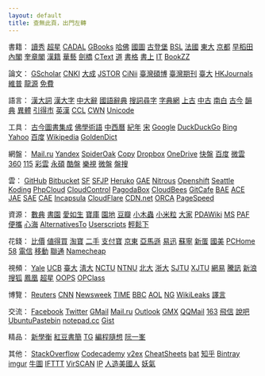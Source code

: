 ```yaml
---
layout: default
title: 查無此頁，出門左轉
---
```

書籍：
<a href="http://edu.duxiu.com/" rel="external">讀秀</a>
<a href="http://hn.sslibrary.com/library.jsp" rel="external">超星</a>
<a href="http://www.cadal.zju.edu.cn/" rel="external">CADAL</a>
<a href="http://books.google.com.tw/" rel="external">GBooks</a>
<a href="http://library.harvard.edu/" rel="external">哈佛</a>
<a href="http://mylib.nlc.gov.cn/" rel="external">國圖</a>
<a href="http://www.gutenberg.org/wiki/Main_Page" rel="external">古登堡</a>
<a href="http://ostasien.digitale-sammlungen.de/en/fs1/home/static.html" rel="external">BSL</a>
<a href="http://gallica.bnf.fr/" rel="external">法國</a>
<a href="http://imglib.ioc.u-tokyo.ac.jp/" rel="external">東大</a>
<a href="http://http://kanji.zinbun.kyoto-u.ac.jp/kanseki" rel="external">京都</a>
<a href="http://www.wul.waseda.ac.jp/kotenseki/advanced_search.html" rel="external">早稻田</a>
<a href="http://www.digital.archives.go.jp/" rel="external">內閣</a>
<a href="http://kyujanggak.snu.ac.kr/" rel="external">奎章閣</a>
<a href="http://hanji.sinica.edu.tw/index.html" rel="external">漢籍</a>
<a href="http://www.airitilibrary.com/" rel="external">華藝</a>
<a href="http://ebooks.cambridge.org/" rel="external">劍橋</a>
<a href="http://ctext.org/" rel="external">CText</a>
<a href="http://www.byscrj.com/jmm/index.htm" rel="external">道</a>
<a href="http://shuge.org/" rel="external">書格</a>
<a href="http://ebook.teldap.tw/index.jsp" rel="external">書上</a>
<a href="http://it-ebooks.info/" rel="external">IT</a>
<a href="http://bookzz.org/" rel="external">BookZZ</a>

論文：
<a href="http://scholar.google.com/" rel="external">GScholar</a>
<a href="http://scholar.cnki.net/" rel="external">CNKI</a>
<a href="http://www.dachengdata.com/" rel="external">大成</a>
<a href="http://www.jstor.org/" rel="external">JSTOR</a>
<a href="http://ci.nii.ac.jp/" rel="external">CiNii</a>
<a href="http://ndltd.ncl.edu.tw" rel="external">臺灣碩博</a>
<a href="http://readopac.ncl.edu.tw/nclJournal/" rel="external">臺灣期刊</a>
<a href="http://www.press.ntu.edu.tw/ejournal/index.asp" rel="external">臺大</a>
<a href="http://sunzi1.lib.hku.hk/hkjo/index.jsp" rel="external">HKJournals</a>
<a href="http://www.cqvip.com/journal/" rel="external">維普</a>
<a href="http://www.qikan.com.cn/" rel="external">龍源</a>
<a href="http://www.paper800.com/" rel="external">免費</a>

語言：
<a href="http://218.78.212.175/hd/APP.asp" rel="external">漢大詞</a>
<a href="http://korat.ibc.ac.th/Dictionary-on-Line/Chinese_Classic/index.html" rel="external">漢大字</a>
<a href="http://korat.ibc.ac.th/Dictionary-on-Line/Chinese_Classic_TW/index.html" rel="external">中大辭</a>
<a href="http://140.111.34.46/newDict/dict/index.html" rel="external">國語辭典</a>
<a href="http://words.sinica.edu.tw/sou/sou.html" rel="external">搜詞尋字</a>
<a href="http://www.zhongwen.com/zi.htm" rel="external">字典網</a>
<a href="http://www.eastling.org/oc/oldage.aspx" rel="external">上古</a>
<a href="http://www.eastling.org/tdfweb/midage.aspx" rel="external">中古</a>
<a href="http://www.eastling.org/tdfweb/cmp.aspx?name=122" rel="external">南白</a>
<a href="http://xiaoxue.iis.sinica.edu.tw/ccr/" rel="external">古今</a>
<a href="http://ytenx.org/" rel="external">韻典</a>
<a href="http://dict.variants.moe.edu.tw/main.htm" rel="external">異體</a>
<a href="http://www.mebag.com/index/" rel="external">引得市</a>
<a href="http://cdict.info" rel="external">英漢</a>
<a href="http://ccl.pku.edu.cn:8080/ccl_corpus/" rel="external">CCL</a>
<a href="http://cwn.ling.sinica.edu.tw/" rel="external">CWN</a>
<a href="http://www.unicode.org/Public/zipped/" rel="external">Unicode</a>

工具：
<a href="http://gjtsjc.gxu.edu.cn/" rel="external">古今圖書集成</a>
<a href="http://dev.ddbc.edu.tw/glossaries/search.php" rel="external">佛學術語</a>
<a href="http://db1x.sinica.edu.tw/sinocal/" rel="external">中西曆</a>
<a href="http://www.alai.net/app/index.php/His/" rel="external">紀年</a>
<a href="http://webgis.sinica.edu.tw/bsgis/viewer.php" rel="external">宋</a>
<a href="http://203.116.165.138/" rel="external">Google</a>
<a href="https://duckduckgo.com/" rel="external">DuckDuckGo</a>
<a href="http://www.bing.com/" rel="external">Bing</a>
<a href="https://www.yahoo.com/" rel="external">Yahoo</a>
<a href="http://www.baidu.com/" rel="external">百度</a>
<a href="http://wikipedia.org/" rel="external">Wikipedia</a>
<a href="https://github.com/goldendict/goldendict/wiki/Early-Access-Builds-for-Windows" rel="external">GoldenDict</a>

網盤：
<a href="https://cloud.mail.ru/" rel="external">Mail.ru</a>
<a href="https://disk.yandex.com" rel="external">Yandex</a>
<a href="https://spideroak.com/" rel="external">SpiderOak</a>
<a href="https://www.copy.com/" rel="external">Copy</a>
<a href="https://www.dropbox.com/" rel="external">Dropbox</a>
<a href="https://onedrive.live.com/" rel="external">OneDrive</a>
<a href="http://www.kuaipan.cn/home.htm" rel="external">快盤</a>
<a href="http://pan.baidu.com/" rel="external">百度</a>
<a href="http://www.weiyun.com/" rel="external">微雲</a>
<a href="http://yunpan.360.cn/" rel="external">360</a>
<a href="http://115.com/" rel="external">115</a>
<a href="https://caiyun.feixin.10086.cn/" rel="external">彩雲</a>
<a href="http://www.ys168.com/" rel="external">永碩</a>
<a href="http://www.kanbox.com/" rel="external">酷盤</a>
<a href="http://cloud.letv.com/webdisk/home/index" rel="external">樂視</a>
<a href="http://vdisk.weibo.com/" rel="external">微盤</a>
<a href="http://www.pansou.com/" rel="external">盤搜</a>

雲：
<a href="https://github.com/" rel="external">GitHub</a>
<a href="https://bitbucket.org/" rel="external">Bitbucket</a>
<a href="http://sf.net" rel="external">SF</a>
<a href="http://sourceforge.jp/" rel="external">SFJP</a>
<a href="http://www.heroku.com/" rel="external">Heruko</a>
<a href="https://appengine.google.com/" rel="external">GAE</a>
<a href="https://www.nitrous.io/" rel="external">Nitrous</a>
<a href="https://openshift.redhat.com/app/" rel="external">Openshift</a>
<a href="https://seattlegeni.cs.washington.edu/" rel="external">Seattle</a>
<a href="https://koding.com/" rel="external">Koding</a>
<a href="http://www.phpcloud.com/" rel="external">PhpCloud</a>
<a href="https://www.cloudcontrol.com/" rel="external">CloudControl</a>
<a href="https://pagodabox.com/" rel="external">PagodaBox</a>
<a href="http://www.cloudbees.com/" rel="external">CloudBees</a>
<a href="https://gitcafe.com/" rel="external">GitCafe</a>
<a href="http://developer.baidu.com/cloud/rt" rel="external">BAE</a>
<a href="http://www.aliyun.com/product/ace/" rel="external">ACE</a>
<a href="http://appengine.jd.com/product/jae.html" rel="external">JAE</a>
<a href="http://sae.sina.com.cn/" rel="external">SAE</a>
<a href="http://www.grandcloud.cn/product/ae" rel="external">CAE</a>
<a href="http://www.incapsula.com/" rel="external">Incapsula</a>
<a href="https://www.cloudflare.com/" rel="external">CloudFlare</a>
<a href="http://www.cdn.net/" rel="external">CDN.net</a>
<a href="http://www.orca.io/" rel="external">ORCA</a>
<a href="https://developers.google.com/speed/pagespeed/service" rel="external">PageSpeed</a>

資源：
<a href="http://bbs.gxsd.com.cn/" rel="external">數典</a>
<a href="https://www.eshuyuan.net" rel="external">書園</a>
<a href="http://forum.er07.com/index.php" rel="external">愛如生</a>
<a href="http://www.dushubaoku.cn/forum.php" rel="external">寶庫</a>
<a href="http://www.readfree.net/bbs/" rel="external">園地</a>
<a href="http://book.douban.com/" rel="external">豆瓣</a>
<a href="http://emuch.net/bbs/index.php" rel="external">小木蟲</a>
<a href="http://www.xiaomili.cn/" rel="external">小米粒</a>
<a href="http://club.topsage.com/forum.php" rel="external">大家</a>
<a href="http://www.pdawiki.com/forum/forum.php" rel="external">PDAWiki</a>
<a href="http://itellyou.cn/" rel="external">MS</a>
<a href="http://portableapps.com/apps" rel="external">PAF</a>
<a href="http://forum.portableappc.com/viewtopic.php?f=4&t=386" rel="external">便攜</a>
<a href="http://hrtsea.com/" rel="external">心海</a>
<a href="http://alternativeto.net/" rel="external">AlternativesTo</a>
<a href="http://userscripts.org:8080/" rel="external">Userscripts</a>
<a href="http://ezdl.it/" rel="external">輕鬆下</a>

花錢：
<a href="http://www.box-z.com/" rel="external">比價</a>
<a href="http://www.smzdm.com/" rel="external">値得買</a>
<a href="http://www.taobao.com/" rel="external">淘寶</a>
<a href="http://2.taobao.com/" rel="external">二手</a>
<a href="https://www.alipay.com/" rel="external">支付寶</a>
<a href="http://jd.com/" rel="external">京東</a>
<a href="http://www.amazon.cn/" rel="external">亞馬遜</a>
<a href="http://www.51buy.com/" rel="external">易迅</a>
<a href="http://www.suning.com/" rel="external">蘇寧</a>
<a href="http://www.newegg.cn/" rel="external">新蛋</a>
<a href="http://www.gome.com.cn/" rel="external">國美</a>
<a href="http://global.pchome.com.tw/index/" rel="external">PCHome</a>
<a href="http://58.com/" rel="external">58</a>
<a href="http://189.cn/" rel="external">電信</a>
<a href="http://gx.10086.cn/" rel="external">移動</a>
<a href="http://www.10010.com/" rel="external">聯通</a>
<a href="https://www.namecheap.com/" rel="external">Namecheap</a>

視頻：
<a href="http://oyc.yale.edu" rel="external">Yale</a>
<a href="http://www.youtube.com/ucberkeley" rel="external">UCB</a>
<a href="http://ocw.aca.ntu.edu.tw/ntu-ocw/" rel="external">臺大</a>
<a href="http://ocw.nthu.edu.tw/ocw/index.php" rel="external">淸大</a>
<a href="http://ocw.nctu.edu.tw/" rel="external">NCTU</a>
<a href="http://ocw.lib.ntnu.edu.tw/" rel="external">NTNU</a>
<a href="http://opencourse.pku.edu.cn/" rel="external">北大</a>
<a href="http://ocw.zju.edu.cn/cn/default.jsp" rel="external">浙大</a>
<a href="http://v.sjtu.edu.cn/" rel="external">SJTU</a>
<a href="http://oc.xjtu.edu.cn/" rel="external">XJTU</a>
<a href="http://open.163.com/" rel="external">網易</a>
<a href="http://v.qq.com/zt2011/open/" rel="external">騰訊</a>
<a href="http://open.sina.com.cn/" rel="external">新浪</a>
<a href="http://tv.sohu.com/open/" rel="external">搜狐</a>
<a href="http://v.ifeng.com/gongkaike/" rel="external">鳳凰</a>
<a href="http://openv.chaoxing.com/" rel="external">超星</a>
<a href="http://www.myoops.org/cocw/index.htm" rel="external">OOPS</a>
<a href="http://www.opclass.com/" rel="external">OPClass</a>

博覽：
<a href="http://www.reuters.com/" rel="external">Reuters</a>
<a href="http://www.cnn.com/" rel="external">CNN</a>
<a href="http://www.newsweek.com/" rel="external">Newsweek</a>
<a href="http://time.com/" rel="external">TIME</a>
<a href="http://www.bbc.co.uk/" rel="external">BBC</a>
<a href="http://www.aol.com/" rel="external">AOL</a>
<a href="http://www.nationalgeographic.com/" rel="external">NG</a>
<a href="https://wikileaks.org/" rel="external">WikiLeaks</a>
<a href="http://www.yeeyan.org/" rel="external">譯言</a>

交流：
<a href="https://www.facebook.com/" rel="external">Facebook</a>
<a href="https://twitter.com/" rel="external">Twitter</a>
<a href="https://www.gmail.com/" rel="external">GMail</a>
<a href="https://mail.ru/" rel="external">Mail.ru</a>
<a href="https://outlook.com/" rel="external">Outlook</a>
<a href="http://www.gmx.com/" rel="external">GMX</a>
<a href="https://mail.qq.com/" rel="external">QQMail</a>
<a href="http://mail.163.com/" rel="external">163</a>
<a href="https://webim.feixin.10086.cn/login.aspx" rel="external">飛信</a>
<a href="http://www.shuobar.cn/" rel="external">說吧</a>
<a href="http://paste.ubuntu.com/" rel="external">UbuntuPastebin</a>
<a href="http://notepad.cc/" rel="external">notepad.cc</a>
<a href="https://gist.github.com/" rel="external">Gist</a>

精品：
<a href="http://mypaper.pchome.com.tw/ngoigp" rel="external">新學衡</a>
<a href="http://ilofen.blogspot.com/" rel="external">紅豆書簡</a>
<a href="http://www.tglin.idv.tw/epaper/epaper_list.htm" rel="external">TG</a>
<a href="http://program-think.blogspot.com/" rel="external">編程隨想</a>
<a href="http://www.ruanyifeng.com/blog/" rel="external">阮一峯</a>

其他：
<a href="http://stackoverflow.com/" rel="external">StackOverflow</a>
<a href="http://www.codecademy.com/" rel="external">Codecademy</a>
<a href="http://www.v2ex.com/" rel="external">v2ex</a>
<a href="http://www.cheat-sheets.org/" rel="external">CheatSheets</a>
<a href="http://www.bathome.net/" rel="external">bat</a>
<a href="http://www.zhihu.com/" rel="external">知乎</a>
<a href="https://bintray.com/" rel="external">Bintray</a>
<a href="http://imgur.com/" rel="external">imgur</a>
<a href="http://ntu.me/" rel="external">牛圖</a>
<a href="https://ifttt.com/" rel="external">IFTTT</a>
<a href="http://www.virscan.org/" rel="external">VirSCAN</a>
<a href="http://ip.chinaz.com/" rel="external">IP</a>
<a href="http://usinfo.me/" rel="external">人造美國人</a>
<a href="http://www.u17.com/" rel="external">妖氣</a>
